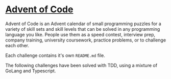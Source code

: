 # [Advent of Code](https://adventofcode.com/)

Advent of Code is an Advent calendar of small programming puzzles for a variety of skill sets and skill levels that can be solved in any programming language you like. People use them as a speed contest, interview prep, company training, university coursework, practice problems, or to challenge each other.

Each challenge contains it's own `README.md` file.

The following challenges have been solved with TDD, using a mixture of GoLang and Typescript.
